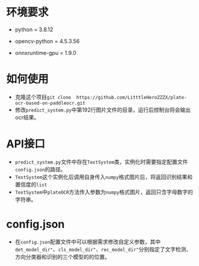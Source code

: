# 环境要求

* python = 3.8.12

* opencv-python = 4.5.3.56
* onnxruntime-gpu = 1.9.0

# 如何使用

* 克隆这个项目```git clone  https://github.com/LitttleHeroZZZX/plate-ocr-based-on-paddleocr.git```
* 修改`predict_system.py`中第192行图片文件的目录，运行后控制台将会输出ocr结果。

# API接口

* `predict_system.py`文件中存在`TextSystem`类，实例化时需要指定配置文件`config.json`的路径。
* `TextSystem`这个实例化后调用自身传入`numpy`格式图片后，将返回识别结果和置信度的`list`
* `TextSystem`中`plateOCR`方法传入参数为`numpy`格式图片，返回只含字母数字的字符串。

# config.json



* 在`config.json`配置文件中可以根据需求修改自定义参数，其中`det_model_dir"`、`cls_model_dir"`、`rec_model_dir"`分别指定了文字检测、方向分类器和识别的三个模型的的位置。
